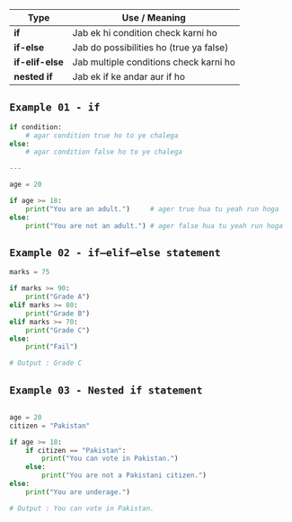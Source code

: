 | Type             | Use / Meaning                           |
| ---------------- | --------------------------------------- |
| **if**           | Jab ek hi condition check karni ho      |
| **if-else**      | Jab do possibilities ho (true ya false) |
| **if-elif-else** | Jab multiple conditions check karni ho  |
| **nested if**    | Jab ek if ke andar aur if ho            |

## `Example 01 - if`
```py
if condition:
    # agar condition true ho to ye chalega
else:
    # agar condition false ho to ye chalega

---

age = 20

if age >= 18:
    print("You are an adult.")     # ager true hua tu yeah run hoga
else:
    print("You are not an adult.") # ager false hua tu yeah run hoga 

```
## `Example 02 - if–elif–else statement`
```py
marks = 75

if marks >= 90:
    print("Grade A")
elif marks >= 80:
    print("Grade B")
elif marks >= 70:
    print("Grade C")
else:
    print("Fail")

# Output : Grade C
```
## `Example 03 - Nested if statement`
```py

age = 20
citizen = "Pakistan"

if age >= 18:
    if citizen == "Pakistan":
        print("You can vote in Pakistan.")
    else:
        print("You are not a Pakistani citizen.")
else:
    print("You are underage.")

# Output : You can vote in Pakistan.
```